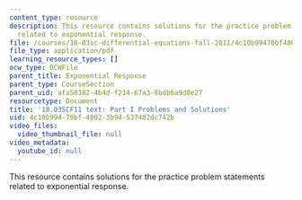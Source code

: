 ```yaml
---
content_type: resource
description: This resource contains solutions for the practice problem statements
  related to exponential response.
file: /courses/18-03sc-differential-equations-fall-2011/4c10b99470bf48023b94537482dc742b_MIT18_03SCF11_ps4_s14s.pdf
file_type: application/pdf
learning_resource_types: []
ocw_type: OCWFile
parent_title: Exponential Response
parent_type: CourseSection
parent_uid: afa50382-4b4d-f214-67a3-8bdb6a9d0e27
resourcetype: Document
title: '18.03SCF11 text: Part I Problems and Solutions'
uid: 4c10b994-70bf-4802-3b94-537482dc742b
video_files:
  video_thumbnail_file: null
video_metadata:
  youtube_id: null
---
```

This resource contains solutions for the practice problem statements related to exponential response.


